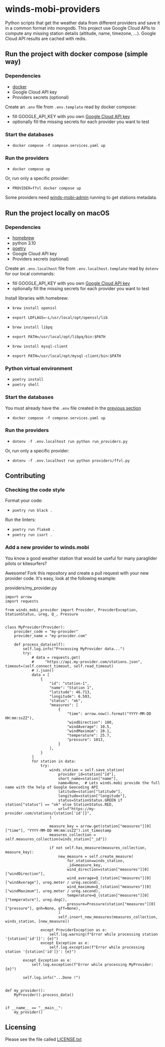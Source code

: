 winds-mobi-providers
====================

Python scripts that get the weather data from different providers and save it in a common format into mongodb. 
This project use Google Cloud APIs to compute any missing station details (altitude, name, timezone, ...).
Google Cloud API results are cached with redis.

## Run the project with docker compose (simple way)
### Dependencies
- [docker](https://docs.docker.com/get-docker/)
- Google Cloud API key
- Providers secrets (optional)

Create an `.env` file from `.env.template` read by docker compose:
- fill GOOGLE_API_KEY with you own [Google Cloud API key](https://cloud.google.com/docs/authentication/api-keys#creating_an_api_key)
- optionally fill the missing secrets for each provider you want to test

### Start the databases
- `docker compose -f compose.services.yaml up`

### Run the providers
- `docker compose up`

Or, run only a specific provider:
- `PROVIDER=ffvl docker compose up`

Some providers need [winds-mobi-admin](https://github.com/winds-mobi/winds-mobi-admin#run-the-project-with-docker-compose-simple-way) running to get stations metadata.

## Run the project locally on macOS
### Dependencies
- [homebrew](https://brew.sh)
- python 3.10
- [poetry](https://python-poetry.org)
- Google Cloud API key
- Providers secrets (optional)

Create an `.env.localhost` file from `.env.localhost.template` read by `dotenv` for our local commands:
- fill GOOGLE_API_KEY with you own [Google Cloud API key](https://cloud.google.com/docs/authentication/api-keys#creating_an_api_key)
- optionally fill the missing secrets for each provider you want to test

Install libraries with homebrew:
- `brew install openssl`
- `export LDFLAGS=-L/usr/local/opt/openssl/lib`

- `brew install libpq`
- `export PATH=/usr/local/opt/libpq/bin:$PATH`

- `brew install mysql-client`
- `export PATH=/usr/local/opt/mysql-client/bin:$PATH`

### Python virtual environment
- `poetry install`
- `poetry shell`

### Start the databases
You must already have the `.env` file created in the [previous section](#run-the-project-with-docker-compose-simple-way)
- `docker compose -f compose.services.yaml up`

### Run the providers
- `dotenv -f .env.localhost run python run_providers.py`

Or, run only a specific provider:
- `dotenv -f .env.localhost run python providers/ffvl.py`

## Contributing
### Checking the code style

Format your code:
- `poetry run black .`

Run the linters:
- `poetry run flake8 .`
- `poetry run isort .`

### Add a new provider to winds.mobi

You know a good weather station that would be useful for many paraglider pilots or kitesurfers? 

Awesome! Fork this repository and create a pull request with your new provider code. It's easy, look at the following
example:

providers/my_provider.py
```
import arrow
import requests

from winds_mobi_provider import Provider, ProviderException, StationStatus, ureg, Q_, Pressure


class MyProvider(Provider):
    provider_code = "my-provider"
    provider_name = "my-provider.com"

    def process_data(self):
        self.log.info("Processing MyProvider data...")
        try:
            # data = requests.get(
            #     "https://api.my-provider.com/stations.json", timeout=(self.connect_timeout, self.read_timeout)
            # ).json()
            data = [
                {
                    "id": "station-1",
                    "name": "Station 1",
                    "latitude": 46.713,
                    "longitude": 6.503,
                    "status": "ok",
                    "measures": [
                        {
                            "time": arrow.now().format("YYYY-MM-DD HH:mm:ssZZ"),
                            "windDirection": 180,
                            "windAverage": 10.5,
                            "windMaximum": 20.1,
                            "temperature": 25.7,
                            "pressure": 1013,
                        }
                    ],
                }
            ]
            for station in data:
                try:
                    winds_station = self.save_station(
                        provider_id=station["id"],
                        short_name=station["name"],
                        name=None,  # Lets winds.mobi provide the full name with the help of Google Geocoding API
                        latitude=station["latitude"],
                        longitude=station["longitude"],
                        status=StationStatus.GREEN if station["status"] == "ok" else StationStatus.RED,
                        url=f"https://my-provider.com/stations/{station['id']}",
                    )

                    measure_key = arrow.get(station["measures"][0]["time"], "YYYY-MM-DD HH:mm:ssZZ").int_timestamp
                    measures_collection = self.measures_collection(winds_station["_id"])

                    if not self.has_measure(measures_collection, measure_key):
                        new_measure = self.create_measure(
                            for_station=winds_station,
                            _id=measure_key,
                            wind_direction=station["measures"][0]["windDirection"],
                            wind_average=Q_(station["measures"][0]["windAverage"], ureg.meter / ureg.second),
                            wind_maximum=Q_(station["measures"][0]["windMaximum"], ureg.meter / ureg.second),
                            temperature=Q_(station["measures"][0]["temperature"], ureg.degC),
                            pressure=Pressure(station["measures"][0]["pressure"], qnh=None, qff=None),
                        )
                        self.insert_new_measures(measures_collection, winds_station, [new_measure])

                except ProviderException as e:
                    self.log.warning(f"Error while processing station '{station['id']}': {e}")
                except Exception as e:
                    self.log.exception(f"Error while processing station '{station['id']}': {e}")

        except Exception as e:
            self.log.exception(f"Error while processing MyProvider: {e}")

        self.log.info("...Done !")


def my_provider():
    MyProvider().process_data()


if __name__ == "__main__":
    my_provider()
```

## Licensing
Please see the file called [LICENSE.txt](https://github.com/winds-mobi/winds-mobi-providers/blob/main/LICENSE.txt)
